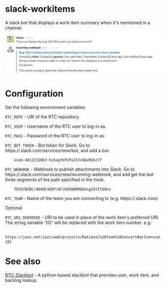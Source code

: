 # slack-workitems

A slack bot that displays a work item summary when it's mentioned in a channel. 

![Sample mention](images/sample-mention.png)

# Configuration

Set the following environment variables

`RTC_REPO` - URI of the RTC repository. 

`RTC_USER` - Username of the RTC user to log-in as.

`RTC_PASS` - Password of the RTC user to log-in as.

`RTC_BOT_TOKEN` - Bot token for Slack. Go to https://<your-team>.slack.com/services/new/bot, and add a bot. 
```
    xoxb-4012132863-hv5aqYGYCPa153c08vRUhz77
```

`RTC_WEBHOOK` - Webhook to publish attachments into Slack. Go to https://<your-team>.slack.com/services/new/incoming-webhook, and add get the last three segments of the path specified in the hook.
```
    T03SYNZBC/A040C4EKP/AFJkBIW8DRDbOsgVStITd9no
```

`RTC_TEAM` - Name of the team you are connecting to (e.g. https://<your-team>.slack.com)


Optional

`RTC_URI_OVERRIDE` - URI to be used in place of the work item's preferred URI. The string variable '{0}' will be replaced with the work item number. e.g:

```
    https://jazz.net/jazz/web/projects/Rational%20Team%20Concert#action=com.ibm.team.workitem.viewWorkItem&id={0}
```

# See also

[RTC-Slackbot](https://github.com/jroyal/RTC-Slackbot) - A python-based slackbot that provides user, work item, and backlog lookup.

